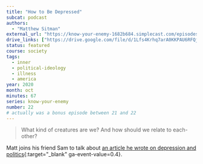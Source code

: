 ```yaml
---
title: "How to Be Depressed"
subcat: podcast
authors:
  - "Matthew Sitman"
external_url: "https://know-your-enemy-1682b684.simplecast.com/episodes/depression"
drive_links: ["https://drive.google.com/file/d/1Lfs4Krhq7arA0KKPAU6RFQjAZFOvY0gg/view?usp=drivesdk"]
status: featured
course: society
tags:
  - inner
  - political-ideology
  - illness
  - america
year: 2020
month: oct
minutes: 67
series: know-your-enemy
number: 22
# actually was a bonus episode between 21 and 22
---
```


> What kind of creatures are we? And how should we relate to each-other?

Matt joins his friend Sam to talk about [an article he wrote on depression and politics](https://www.commonwealmagazine.org/muddling-through){:target="_blank" ga-event-value=0.4}.

